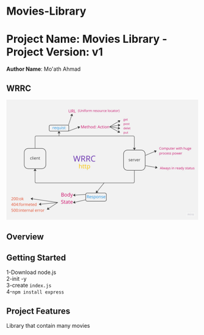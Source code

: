 # Movies-Library
# Project Name: Movies Library - Project Version: v1

**Author Name**: Mo'ath Ahmad

## WRRC
![plot](./wrrc.jpg)

## Overview

## Getting Started
1-Download node.js <br />
2-init -y <br />
3-create `index.js`<br />
4-`npm install express`<br />
<!-- What are the steps that a user must take in order to build this app on their own machine and get it running? -->


## Project Features
<!-- What are the features included in you app -->
Library that contain many movies
